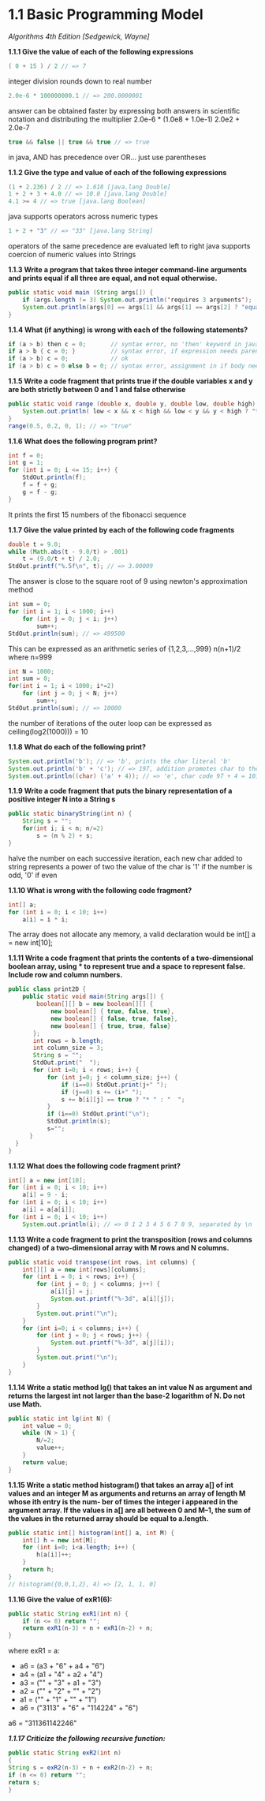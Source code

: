 1.1 Basic Programming Model
===========================
_Algorithms 4th Edition [Sedgewick, Wayne]_

__1.1.1 Give the value of each of the following expressions__
 
```java
( 0 + 15 ) / 2 // => 7
```
integer division rounds down to real number

```java
2.0e-6 * 100000000.1 // => 200.0000001
```
answer can be obtained faster by expressing both answers in scientific notation and distributing the multiplier
2.0e-6 * (1.0e8 + 1.0e-1)
2.0e2 + 2.0e-7


```java
true && false || true && true // => true
```
in java, AND has precedence over OR... just use parentheses

__1.1.2 Give the type and value of each of the following expressions__

```java
(1 + 2.236) / 2 // => 1.618 [java.lang Double]
1 + 2 + 3 + 4.0 // => 10.0 [java.lang Double]
4.1 >= 4 // => true [java.lang Boolean]
```
java supports operators across numeric types

```java
1 + 2 + "3" // => "33" [java.lang String]
```
operators of the same precedence are evaluated left to right
java supports coercion of numeric values into Strings

__1.1.3 Write a program that takes three integer command-line arguments and prints equal if all three are equal, and not equal otherwise.__

```java
public static void main (String args[]) {
    if (args.length != 3) System.out.println('requires 3 arguments');
    System.out.println(args[0] == args[1] && args[1] == args[2] ? "equal" : "not equal");
}
```

__1.1.4 What (if anything) is wrong with each of the following statements?__

```java
if (a > b) then c = 0;       // syntax error, no 'then' keyword in java
if a > b { c = 0; }          // syntax error, if expression needs parentheses
if (a > b) c = 0;            // ok
if (a > b) c = 0 else b = 0; // syntax error, assignment in if body needs statement terminator
```

__1.1.5 Write a code fragment that prints true if the double variables x and y are both strictly between 0 and 1 and false otherwise__

```java
public static void range (double x, double y, double low, double high) {
    System.out.println( low < x && x < high && low < y && y < high ? "true" : "false");
}
range(0.5, 0.2, 0, 1); // => "true"
```

__1.1.6 What does the following program print?__

```java
int f = 0;
int g = 1;
for (int i = 0; i <= 15; i++) {
    StdOut.println(f);
    f = f + g;
    g = f - g;
}
```

It prints the first 15 numbers of the fibonacci sequence

__1.1.7 Give the value printed by each of the following code fragments__

```java
double t = 9.0;
while (Math.abs(t - 9.0/t) > .001)
    t = (9.0/t + t) / 2.0;
StdOut.printf("%.5f\n", t); // => 3.00009
```

The answer is close to the square root of 9 using newton's approximation method

```java
int sum = 0;
for (int i = 1; i < 1000; i++)
    for (int j = 0; j < i; j++)
        sum++;
StdOut.println(sum); // => 499500
```

This can be expressed as an arithmetic series of {1,2,3,...,999}
n(n+1)/2 where n=999

```java
int N = 1000;
int sum = 0;
for(int i = 1; i < 1000; i*=2)
    for (int j = 0; j < N; j++)
        sum++;
StdOut.println(sum); // => 10000
```

the number of iterations of the outer loop can be expressed as ceiling(log2(1000))) = 10

__1.1.8 What do each of the following print?__

```java
System.out.println('b'); // => 'b', prints the char literal 'b'
System.out.println('b' + 'c'); // => 197, addition promotes char to their respective int char codes
System.out.println((char) ('a' + 4)); // => 'e', char code 97 + 4 = 101 which casted into char is 'e'
```

__1.1.9 Write a code fragment that puts the binary representation of a positive integer N
into a String s__

```java
public static binaryString(int n) {
    String s = "";
    for(int i; i < n; n/=2)
        s = (n % 2) + s;
}
```

halve the number on each successive iteration, each new char added to string represents a power of two
the value of the char is '1' if the number is odd, '0' if even

__1.1.10 What is wrong with the following code fragment?__

```java
int[] a;
for (int i = 0; i < 10; i++)
    a[i] = i * i;
```

The array does not allocate any memory, a valid declaration would be int[] a = new int[10];

__1.1.11 Write a code fragment that prints the contents of a two-dimensional boolean array, using * to represent true and a space to represent false. Include row and column numbers.__

```java
public class print2D {
    public static void main(String args[]) {
        boolean[][] b = new boolean[][] {
            new boolean[] { true, false, true},
            new boolean[] { false, true, false},
            new boolean[] { true, true, false}
       };
       int rows = b.length;
       int column_size = 3;
       String s = "";
       StdOut.print("  ");
       for (int i=0; i < rows; i++) {
           for (int j=0; j < column_size; j++) {
               if (i==0) StdOut.print(j+" ");
               if (j==0) s += (i+" ");
               s += b[i][j] == true ? "* " : "  ";
           }
           if (i==0) StdOut.print("\n");
           StdOut.println(s);
           s="";
      }
  }
}
```


__1.1.12 What does the following code fragment print?__

```java 
int[] a = new int[10];
for (int i = 0; i < 10; i++)
    a[i] = 9 - i;
for (int i = 0; i < 10; i++)
    a[i] = a[a[i]];
for (int i = 0; i < 10; i++) 
    System.out.println(i); // => 0 1 2 3 4 5 6 7 8 9, separated by \n
```

__1.1.13 Write a code fragment to print the transposition (rows and columns changed) of a two-dimensional array with M rows and N columns.__

```java
public static void transpose(int rows, int columns) {
    int[][] a = new int[rows][columns];
    for (int i = 0; i < rows; i++) {
        for (int j = 0; j < columns; j++) {
            a[i][j] = j;
            System.out.printf("%-3d", a[i][j]);
        }
        System.out.print("\n");
    }
    for (int i=0; i < columns; i++) {
        for (int j = 0; j < rows; j++) {
            System.out.printf("%-3d", a[j][i]);
        }
        System.out.print("\n");
    }
}           
```

__1.1.14 Write a static method lg() that takes an int value N as argument and returns the largest int not larger than the base-2 logarithm of N. Do not use Math.__

```java
public static int lg(int N) {
    int value = 0;
    while (N > 1) {
        N/=2;
        value++;
    }
    return value;
}
```

__1.1.15 Write a static method histogram() that takes an array a[] of int values and an integer M as arguments and returns an array of length M whose ith entry is the num- ber of times the integer i appeared in the argument array. If the values in a[] are all between 0 and M–1, the sum of the values in the returned array should be equal to a.length.__

```java
public static int[] histogram(int[] a, int M) {
    int[] h = new int[M];
    for (int i=0; i<a.length; i++) {
        h[a[i]]++; 
    }
    return h;
}
// histogram({0,0,1,2}, 4) => [2, 1, 1, 0] 
```

__1.1.16 Give the value of exR1(6):__

```java
public static String exR1(int n) {
    if (n <= 0) return "";
    return exR1(n-3) + n + exR1(n-2) + n;
}
```
where exR1 = a:

* a6 = (a3 + "6" + a4 + "6")
* a4 = (a1 + "4" + a2 + "4")
* a3 = ("" + "3" + a1 + "3")
* a2 = ("" + "2" + "" + "2")
* a1 = ("" + "1" + "" + "1")
* a6 = ("3113" + "6" + "114224" + "6")

a6 = "311361142246"

___1.1.17 Criticize the following recursive function:___

```java
public static String exR2(int n)
{
String s = exR2(n-3) + n + exR2(n-2) + n;
if (n <= 0) return "";
return s;
}
```
